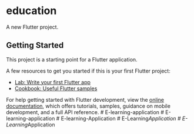 # education

A new Flutter project.

## Getting Started

This project is a starting point for a Flutter application.

A few resources to get you started if this is your first Flutter project:

- [Lab: Write your first Flutter app](https://docs.flutter.dev/get-started/codelab)
- [Cookbook: Useful Flutter samples](https://docs.flutter.dev/cookbook)

For help getting started with Flutter development, view the
[online documentation](https://docs.flutter.dev/), which offers tutorials,
samples, guidance on mobile development, and a full API reference.
#   E - l e a r n i n g - a p p l i c a t i o n  
 #   E - l e a r n i n g - a p p l i c a t i o n  
 #   E - l e a r n i n g - A p p l i c a t i o n  
 #   E - L e a r n i n g _ A p p l i c a t i o n  
 #   E - L e a r n i n g _ A p p l i c a t i o n  
 